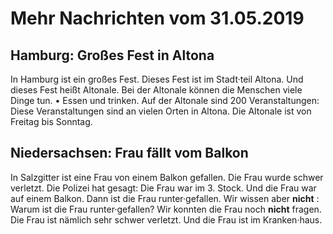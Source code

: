 # Mehr Nachrichten vom 31.05.2019


## Hamburg: Großes Fest in Altona
In Hamburg ist ein großes Fest. Dieses Fest ist im Stadt·teil Altona. Und dieses Fest heißt Altonale. Bei der Altonale können die Menschen viele Dinge tun. • Essen und trinken. Auf der Altonale sind 200 Veranstaltungen: Diese Veranstaltungen sind an vielen Orten in Altona. Die Altonale ist von Freitag bis Sonntag. 

## Niedersachsen: Frau fällt vom Balkon
In Salzgitter ist eine Frau von einem Balkon gefallen. Die Frau wurde schwer verletzt. Die Polizei hat gesagt: Die Frau war im 3. Stock. Und die Frau war auf einem Balkon. Dann ist die Frau runter·gefallen. Wir wissen aber **nicht** : Warum ist die Frau runter·gefallen? Wir konnten die Frau noch **nicht** fragen. Die Frau ist nämlich sehr schwer verletzt. Und die Frau ist im Kranken·haus. 
